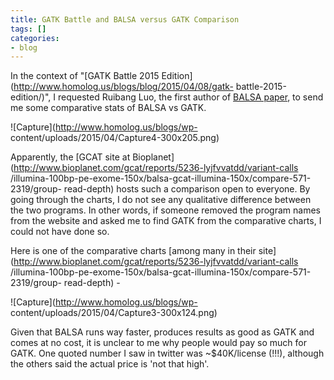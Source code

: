 ```yaml
---
title: GATK Battle and BALSA versus GATK Comparison
tags: []
categories:
- blog
---
```

In the context of "[GATK Battle 2015
Edition](http://www.homolog.us/blogs/blog/2015/04/08/gatk-
battle-2015-edition/)", I requested Ruibang Luo, the first author of [BALSA
paper](https://peerj.com/articles/421/), to send me some comparative stats of
BALSA vs GATK.
<!--more-->

![Capture](http://www.homolog.us/blogs/wp-
content/uploads/2015/04/Capture4-300x205.png)

Apparently, the [GCAT site at
Bioplanet](http://www.bioplanet.com/gcat/reports/5236-lyjfvvatdd/variant-calls
/illumina-100bp-pe-exome-150x/balsa-gcat-illumina-150x/compare-571-2319/group-
read-depth) hosts such a comparison open to everyone. By going through the
charts, I do not see any qualitative difference between the two programs. In
other words, if someone removed the program names from the website and asked
me to find GATK from the comparative charts, I could not have done so.

Here is one of the comparative charts [among many in their
site](http://www.bioplanet.com/gcat/reports/5236-lyjfvvatdd/variant-calls
/illumina-100bp-pe-exome-150x/balsa-gcat-illumina-150x/compare-571-2319/group-
read-depth) \-

![Capture](http://www.homolog.us/blogs/wp-
content/uploads/2015/04/Capture3-300x124.png)

Given that BALSA runs way faster, produces results as good as GATK and comes
at no cost, it is unclear to me why people would pay so much for GATK. One
quoted number I saw in twitter was ~$40K/license (!!!), although the others
said the actual price is 'not that high'.

